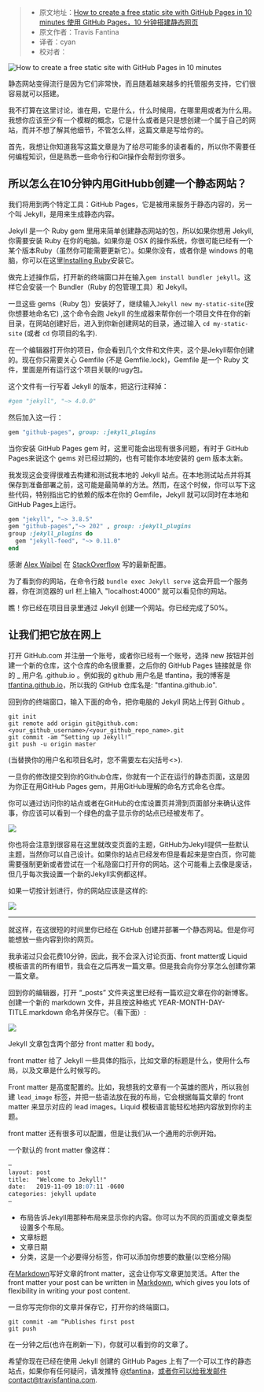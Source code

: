 > * 原文地址：[How to create a free static site with GitHub Pages in 10 minutes 使用 GitHub Pages，10 分钟搭建静态网页](https://www.freecodecamp.org/news/create-a-free-static-site-with-github-pages-in-10-minutes/)
> * 原文作者：Travis Fantina
> * 译者：cyan
> * 校对者：

![How to create a free static site with GitHub Pages in 10 minutes](https://images.unsplash.com/photo-1505682634904-d7c8d95cdc50?ixlib=rb-1.2.1&q=80&fm=jpg&crop=entropy&cs=tinysrgb&w=1080&fit=max&ixid=eyJhcHBfaWQiOjExNzczfQ)

静态网站变得流行是因为它们非常快，而且随着越来越多的托管服务支持，它们很容易就可以搭建。

我不打算在这里讨论，谁在用，它是什么，什么时候用，在哪里用或者为什么用。我想你应该至少有一个模糊的概念，它是什么或者是只是想创建一个属于自己的网站，而并不想了解其他细节，不管怎么样，这篇文章是写给你的。

首先，我想让你知道我写这篇文章是为了给尽可能多的读者看的，所以你不需要任何编程知识，但是熟悉一些命令行和Git操作会帮到你很多。

## 所以怎么在10分钟内用GitHubb创建一个静态网站？
我们将用到两个特定工具：GitHub Pages，它是被用来服务于静态内容的，另一个叫 Jekyll，是用来生成静态内容。

Jekyll 是一个 Ruby gem 里用来简单创建静态网站的包，所以如果你想用 Jekyll,你需要安装 Ruby 在你的电脑。如果你是 OSX 的操作系统，你很可能已经有一个某个版本Ruby（虽然你可能需要更新它）。如果你没有，或者你是 windows 的电脑，你可以在这里[Installing Ruby][1]安装它。

做完上述操作后，打开新的终端窗口并在输入`gem install bundler jekyll`。这样它会安装一个 Bundler（Ruby 的包管理工具）和 Jekyll。

一旦这些 gems（Ruby 包）安装好了，继续输入`Jekyll new my-static-site`(按你想要地命名它) ,这个命令会跑 Jekyll 的生成器来帮你创一个项目文件在你的新目录，在网站创建好后，进入到你新创建网站的目录，通过输入  `cd my-static-site`  (或者 `cd` 你项目的名字).

在一个编辑器打开你的项目，你会看到几个文件和文件夹，这个是Jekyll帮你创建的。现在你只需要关心 Gemfile (不是 Gemfile.lock)，Gemfile 是一个 Ruby 文件，里面是所有运行这个项目关联的rugy包。

这个文件有一行写着 Jekyll 的版本，把这行注释掉：

```ruby
#gem "jekyll", "~> 4.0.0"

```

然后加入这一行：

```ruby
gem "github-pages", group: :jekyll_plugins

```

当你安装 GitHub Pages gem 时，这里可能会出现有很多问题，有时于 GitHub Pages来说这个 gems 对已经过期的，也有可能你本地安装的 gem 版本太新。

我发现这会变得很难去构建和测试我本地的 Jekyll 站点。在本地测试站点并将其保存到准备部署之前，这可能是最简单的方法。然而，在这个时候，你可以写下这些代码，特别指出它的依赖的版本在你的 Gemfile，Jekyll 就可以同时在本地和 GitHub Pages上运行。

```ruby
gem "jekyll", "~> 3.8.5"
gem "github-pages","~> 202" , group: :jekyll_plugins
group :jekyll_plugins do
  gem "jekyll-feed", "~> 0.11.0"
end

```

感谢 [Alex Waibel][2]  在  [StackOverflow][3]  写的最新配置。
 
为了看到你的网站，在命令行敲 `bundle exec Jekyll serve` 这会开启一个服务器，你在浏览器的 url 栏上输入 "localhost:4000" 就可以看见你的网站。

瞧！你已经在项目目录里通过 Jekyll 创建一个网站。你已经完成了50%。

## 让我们把它放在网上

打开 GitHub.com 并注册一个账号，或者你已经有一个账号，选择 new 按钮并创建一个新的仓库，这个仓库的命名很重要，之后你的 GitHub Pages 链接就是 你的 _ 用户名 .github.io 。例如我的 github 用户名是 tfantina，我的博客是 [tfantina.github.io][4]，所以我的 GitHub 仓库名是: "tfantina.github.io".

回到你的终端窗口，输入下面的命令，把你电脑的 Jekyll 网站上传到 Github 。

```shell
git init
git remote add origin git@github.com:<your_github_username>/<your_github_repo_name>.git
git commit -am “Setting up Jekyll!”
git push -u origin master

```

(当替换你的用户名和项目名时，您不需要左右尖括号<>).

一旦你的修改提交到你的Github仓库，你就有一个正在运行的静态页面，这是因为你正在用GitHub Pages gem，并用GitHub理解的命名方式命名仓库。

你可以通过访问你的站点或者在GitHub的仓库设置页并滑到页面部分来确认这件事，你应该可以看到一个绿色的盒子显示你的站点已经被发布了。

![](https://www.freecodecamp.org/news/content/images/2019/11/DFAC66CE-C182-4ECA-9379-87843C730645.png)

你也将会注意到很容易在这里就改变页面的主题，GitHub为Jekyll提供一些默认主题，当然你可以自己设计。如果你的站点已经发布但是看起来是空白页，你可能需要强制更新或者尝试在一个私隐窗口打开你的网站。这个可能看上去像是废话，但几乎每次我设置一个新的Jekyll实例都这样。

如果一切按计划进行，你的网站应该是这样的:

![](https://www.freecodecamp.org/news/content/images/2019/11/65F58F30-3000-44E5-96CF-DCC1CFEDF953.png)

---

就这样，在这很短的时间里你已经在 GitHub 创建并部署一个静态网站。但是你可能想放一些内容到你的网页。

我承诺过只会花费10分钟，因此，我不会深入讨论页面、front matter或 Liquid 模板语言的所有细节，我会在之后再发一篇文章。但是我会向你分享怎么创建你第一篇文章。

回到你的编辑器，打开 “\_posts” 文件夹这里已经有一篇欢迎文章在你的新博客。创建一个新的 markdown 文件，并且按这种格式 YEAR-MONTH-DAY-TITLE.markdown 命名并保存它。（看下面）:

![](https://www.freecodecamp.org/news/content/images/2019/11/B90755E4-B12A-4038-8DD7-AF945E73FE43.png)

Jekyll 文章包含两个部分 front matter 和 body。

front matter 给了 Jekyll 一些具体的指示，比如文章的标题是什么，使用什么布局，以及文章是什么时候写的。

Front matter 是高度配置的。比如，我想我的文章有一个英雄的图片，所以我创建 `lead_image` 标签，并把一些语法放在我的布局，它会根据每篇文章的 front matter 来显示对应的 lead images。Liquid 模板语言能轻松地把内容放到你的主题。

front matter 还有很多可以配置，但是让我们从一个通用的示例开始。

一个默认的 front matter 像这样：

```markdown
—
layout: post 
title:  "Welcome to Jekyll!"
date:   2019-11-09 18:07:11 -0600
categories: jekyll update
—

```

-   布局告诉Jekyll用那种布局来显示你的内容。你可以为不同的页面或文章类型设置多个布局。
-   文章标题
-   文章日期
-   分类，这是一个必要得分标签，你可以添加你想要的数量(以空格分隔)

在[Markdown][5]写好文章的front matter，这会让你写文章更加灵活。After the front matter your post can be written in  [Markdown][5], which gives you lots of flexibility in writing your post content.

一旦你写完你你的文章并保存它，打开你的终端窗口。

```shell
git commit -am “Publishes first post
git push
```

在一分钟之后(也许在刷新一下)，你就可以看到你的文章了。

希望你现在已经在使用 Jekyll 创建的 GitHub Pages 上有了一个可以工作的静态站点，如果你有任何疑问，请发推特 [@tfantina][6]，或者你可以给我发邮件contact@travisfantina.com.

[1]: https://www.ruby-lang.org/en/documentation/installation/
[2]: https://stackoverflow.com/users/6885157/alex-waibel
[3]: https://stackoverflow.com/questions/58598084/how-does-one-downgrade-jekyll-to-work-with-github-pages
[4]: https://tfantina.github.io/
[5]: https://github.com/adam-p/markdown-here/wiki/Markdown-Cheatsheet
[6]: https://twitter.com/tfantina
